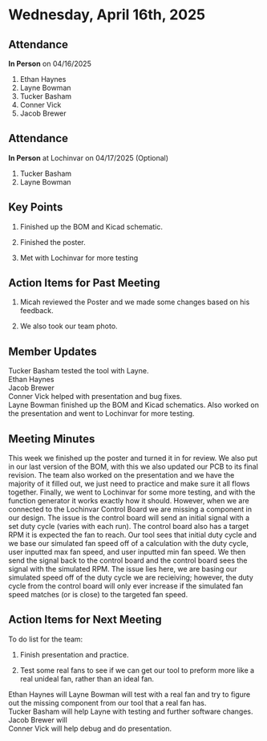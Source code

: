 # Wednesday, April 16th, 2025

## Attendance
**In Person** on 04/16/2025
1. Ethan Haynes
2. Layne Bowman
3. Tucker Basham
4. Conner Vick
5. Jacob Brewer

## Attendance
**In Person** at Lochinvar on 04/17/2025 (Optional)
1. Tucker Basham
2. Layne Bowman


## Key Points
1. Finished up the BOM and Kicad schematic.

2. Finished the poster.

3. Met with Lochinvar for more testing

## Action Items for Past Meeting
1. Micah reviewed the Poster and we made some changes based on his feedback.

2. We also took our team photo.


## Member Updates

Tucker Basham tested the tool with Layne.  
Ethan Haynes  
Jacob Brewer  
Conner Vick helped with presentation and bug fixes.  
Layne Bowman finished up the BOM and Kicad schematics. Also worked on the presentation and went to Lochinvar for more testing.  

## Meeting Minutes
This week we finished up the poster and turned it in for review. We also put in our last version of the BOM, with this we also updated our PCB to its final revision. The team also worked on the presentation and we have the majority of it filled out, we just need to practice and make sure it all flows together. Finally, we went to Lochinvar for some more testing, and with the function generator it works exactly how it should. However, when we are connected to the Lochinvar Control Board we are missing a component in our design. The issue is the control board will send an initial signal with a set duty cycle (varies with each run). The control board also has a target RPM it is expected the fan to reach. Our tool sees that initial duty cycle and we base our simulated fan speed off of a calculation with the duty cycle, user inputted max fan speed, and user inputted min fan speed. We then send the signal back to the control board and the control board sees the signal with the simulated RPM. The issue lies here, we are basing our simulated speed off of the duty cycle we are recieiving; however, the duty cycle from the control board will only ever increase if the simulated fan speed matches (or is close) to the targeted fan speed.  


## Action Items for Next Meeting
To do list for the team:  
1. Finish presentation and practice.

2. Test some real fans to see if we can get our tool to preform more like a real unideal fan, rather than an ideal fan.  


Ethan Haynes will 
Layne Bowman will test with a real fan and try to figure out the missing component from our tool that a real fan has.   
Tucker Basham will help Layne with testing and further software changes.  
Jacob Brewer will  
Conner Vick will help debug and do presentation.  


